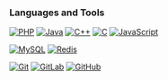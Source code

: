 ### Languages and Tools

[![PHP](https://img.shields.io/badge/-PHP-black?style=flat&logo=Php&link=https://github.com/dolphin836)](https://github.com/dolphin836) [![Java](https://img.shields.io/badge/Java-orange?style=flat&logo=java&logoColor=white&link=https://github.com/dolphin836)](https://github.com/dolphin836) [![C++](https://img.shields.io/badge/-C++-00599C?style=flat&logo=c++&link=https://github.com/dolphin836)](https://github.com/dolphin836) [![C](https://img.shields.io/badge/-A8B9CC?style=flat&logo=c&logoColor=white&link=https://github.com/dolphin836)](https://github.com/dolphin836) [![JavaScript](https://img.shields.io/badge/-JavaScript-black?style=flat&logo=javascript&link=https://github.com/dolphin836)](https://github.com/dolphin836)

[![MySQL](https://img.shields.io/badge/-MySQL-black?style=flat&logo=MySQL&link=https://github.com/dolphin836)](https://github.com/dolphin836) [![Redis](https://img.shields.io/badge/-Redis?style=flat&logo=Redis&link=https://github.com/dolphin836)](https://github.com/dolphin836)

[![Git](https://img.shields.io/badge/-Git-black?style=flat&logo=git&link=https://github.com/dolphin836)](https://github.com/dolphin836) [![GitLab](https://img.shields.io/badge/-GitLab-FCA121?style=flat&logo=gitlab&link=https://github.com/dolphin836)](https://gitlab.com/dolphin836) [![GitHub](https://img.shields.io/badge/-GitHub-181717?style=flat&logo=github&link=https://github.com/dolphin836)](https://github.com/dolphin836)
